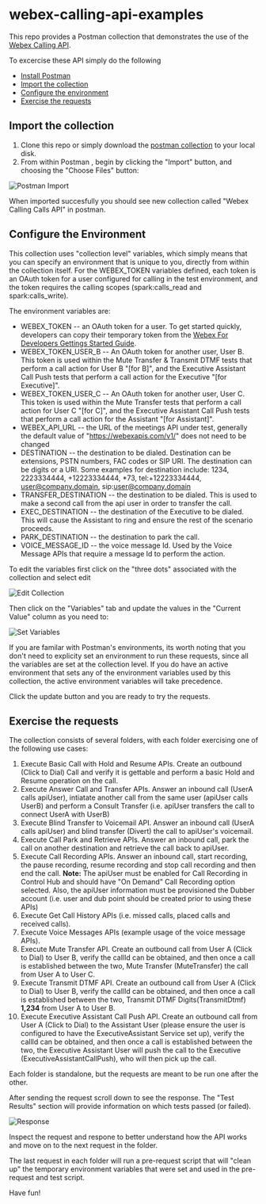 # webex-calling-api-examples
This repo provides a Postman collection that demonstrates the use of the [Webex Calling API](https://developer.webex.com/docs/api/guides/webex-calling).

To excercise these API simply do the following
* [Install Postman](https://www.postman.com/downloads/)
* [Import the collection](#import-the-collection)
* [Configure the environment](#configure-the-environment)
* [Exercise the requests](#exercise-the-resquests)

## Import the collection
1) Clone this repo or simply download the [postman collection](./webex-calling-calls-api.json) to your local disk.
2) From within Postman , begin by clicking the "Import" button, and choosing the "Choose Files" button:

  ![Postman Import](./images/import.png)

When imported succesfully you should see new collection called "Webex Calling Calls API" in postman.

## Configure the Environment

This collection uses "collection level" variables, which simply means that you can specify an environment that is unique to you, directly from within the collection itself.  For the WEBEX_TOKEN variables defined, each token is an OAuth token for a user configured for calling in the test environment, and the token requires the calling scopes (spark:calls_read and spark:calls_write).

The environment variables are:

* WEBEX_TOKEN -- an OAuth token for a user.  To get started quickly, developers can copy their temporary token from the [Webex For Developers Gettings Started Guide](https://developer.webex.com/docs/api/getting-started#accounts-and-authentication).
* WEBEX_TOKEN_USER_B -- An OAuth token for another user, User B.  This token is used within the Mute Transfer & Transmit DTMF tests that perform a call action for User B "[for B]", and the Executive Assistant Call Push tests that perform a call action for the Executive "[for Executive]".
* WEBEX_TOKEN_USER_C -- An OAuth token for another user, User C.  This token is used within the Mute Transfer tests that perform a call action for User C "[for C]", and the Executive Assistant Call Push tests that perform a call action for the Assistant "[for Assistant]".
* WEBEX_API_URL -- the URL of the meetings API under test, generally the default value of "https://webexapis.com/v1/" does not need to be changed
* DESTINATION -- the destination to be dialed. Destination can be extensions, PSTN numbers, FAC codes or SIP URI. The destination can be digits or a URI. Some examples for destination include: 1234, 2223334444, +12223334444, *73, tel:+12223334444, user@company.domain, sip:user@company.domain
* TRANSFER_DESTINATION -- the destination to be dialed. This is used to make a second call from the api user in order to transfer the call.
* EXEC_DESTINATION -- the destination of the Executive to be dialed. This will cause the Assistant to ring and ensure the rest of the scenario proceeds.
* PARK_DESTINATION  -- the destination to park the call.
* VOICE_MESSAGE_ID -- the voice message Id.  Used by the Voice Message APIs that require a message Id to perform the action.

To edit the variables first click on the "three dots" associated with the collection and select edit

  ![Edit Collection](./images/edit-collection.png)

Then click on the "Variables" tab and update the values in the "Current Value" column as you need to:

  ![Set Variables](./images/set-variables.png)

If you are familar with Postman's environments, its worth noting that you don't need to explicity set an environment to run these requests, since all the variables are set at the collection level.  If you do have an active environment that sets any of the environment variables used by this collection, the active environment variables will take precedence.

Click the update button and you are ready to try the requests.

## Exercise the requests

The collection consists of several folders, with each folder exercising one of the following use cases:

1) Execute Basic Call with Hold and Resume APIs.  Create an outbound (Click to Dial) Call and verify it is gettable and perform a basic Hold and Resume operation on the call.
2) Execute Answer Call and Transfer APIs.  Answer an inbound call (UserA calls apiUser), intiatate another call from the same user (apiUser calls UserB) and perform a Consult Transfer (i.e. apiUser transfers the call to connect UserA with UserB)
3) Execute Blind Transfer to Voicemail API.  Answer an inbound call (UserA calls apiUser) and blind transfer (Divert) the call to apiUser's voicemail.
4) Execute Call Park and Retrieve APIs.  Answer an inbound call, park the call on another destination and retrieve the call back to apiUser.
5) Execute Call Recording APIs.  Answer an inbound call, start recording, the pause recording, resume recording and stop call recording and then end the call.
**Note:** The apiUser must be enabled for Call Recording in Control Hub and should have "On Demand" Call Recording option selected. Also, the apiUser information must be provisioned the Dubber account (i.e. user and dub point should be created prior to using these APIs)
6) Execute Get Call History APIs (i.e. missed calls, placed calls and received calls).
7) Execute Voice Messages APIs (example usage of the voice message APIs).
8) Execute Mute Transfer API.  Create an outbound call from User A (Click to Dial) to User B, verify the callId can be obtained, and then once a call is established between the two, Mute Transfer (MuteTransfer) the call from User A to User C.
9) Execute Transmit DTMF API.  Create an outbound call from User A (Click to Dial) to User B, verify the callId can be obtained, and then once a call is established between the two, Transmit DTMF Digits(TransmitDtmf) **1,234** from User A to User B.
10) Execute Executive Assistant Call Push API.  Create an outbound call from User A (Click to Dial) to the Assistant User (please ensure the user is configured to have the ExecutiveAssistant Service set up), verify the callId can be obtained, and then once a call is established between the two, the Executive Assistant User will push the call to the Executive (ExecutiveAssistantCallPush), who will then pick up the call.

Each folder is standalone, but the requests are meant to be run one after the other.

After sending the request scroll down to see the response.  The "Test Results" section will provide information on which tests passed (or failed).

  ![Response](./images/response.png)

Inspect the request and respone to better understand how the API works and move on to the next request in the folder.

The last request in each folder will run a pre-request script that will "clean up" the temporary environment variables that were set and used in the pre-request and test script.

Have fun!
